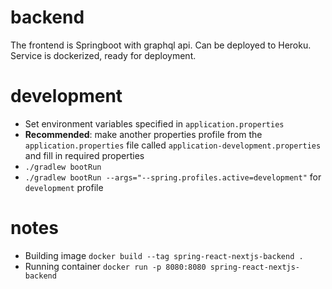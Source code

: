 # backend
The frontend is Springboot with graphql api. Can be deployed to Heroku. Service is dockerized, ready for deployment.
# development
- Set environment variables specified in `application.properties`
- **Recommended**: make another properties profile from the `application.properties` file called `application-development.properties` and fill in
required properties
- `./gradlew bootRun`
- `./gradlew bootRun --args="--spring.profiles.active=development"` for `development` profile
# notes
- Building image `docker build --tag spring-react-nextjs-backend .`
- Running container `docker run -p 8080:8080 spring-react-nextjs-backend`